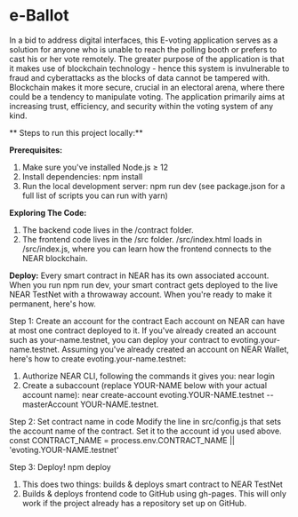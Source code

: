# e-Ballot

In a bid to address digital interfaces, this E-voting application serves as a solution for
anyone who is unable to reach the polling booth or prefers to cast his or her vote
remotely. The greater purpose of the application is that it makes use of blockchain
technology - hence this system is invulnerable to fraud and cyberattacks as the blocks
of data cannot be tampered with. Blockchain makes it more secure, crucial in an
electoral arena, where there could be a tendency to manipulate voting. The
application primarily aims at increasing trust, efficiency, and security within the
voting system of any kind.

**
Steps to run this project locally:**

**Prerequisites:**
1. Make sure you've installed Node.js ≥ 12
2. Install dependencies: npm install
3. Run the local development server: npm run dev (see package.json for a full list of scripts
you can run with yarn)

**Exploring The Code:**
1. The backend code lives in the /contract folder.
2. The frontend code lives in the /src folder. /src/index.html loads in /src/index.js,
where you can learn how the frontend connects to the NEAR blockchain.

**Deploy:**
Every smart contract in NEAR has its own associated account. When you run npm run dev,
your smart contract gets deployed to the live NEAR TestNet with a throwaway account.
When you're ready to make it permanent, here's how.

Step 1: Create an account for the contract
Each account on NEAR can have at most one contract deployed to it. If you've already
created an account such as your-name.testnet, you can deploy your contract to
evoting.your-name.testnet. Assuming you've already created an account on NEAR Wallet,
here's how to create evoting.your-name.testnet:
1. Authorize NEAR CLI, following the commands it gives you: near login
2. Create a subaccount (replace YOUR-NAME below with your actual account name):
near create-account evoting.YOUR-NAME.testnet --masterAccount YOUR-NAME.testnet.

Step 2: Set contract name in code
Modify the line in src/config.js that sets the account name of the contract. Set it to the
account id you used above.
const CONTRACT_NAME = process.env.CONTRACT_NAME || 'evoting.YOUR-NAME.testnet'

Step 3: Deploy!
npm deploy
1. This does two things: builds & deploys smart contract to NEAR TestNet
2. Builds & deploys frontend code to GitHub using gh-pages. This will only work if the
project already has a repository set up on GitHub.
